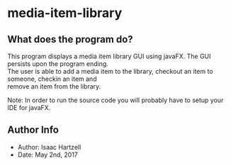 # media-item-library

## What does the program do?
This program displays a media item library GUI using javaFX. The GUI persists upon the program ending.\
The user is able to add a media item to the library, checkout an item to someone, checkin an item and\
remove an item from the library.

Note: In order to run the source code you will probably have to setup your IDE for javaFX.

## Author Info
- Author: Isaac Hartzell
- Date: May 2nd, 2017
